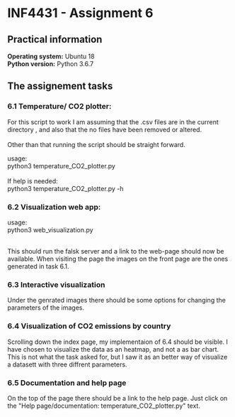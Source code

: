 <H1>INF4431 - Assignment 6 </H1>

<H2>Practical information</H2>
<b> Operating  system:</b> Ubuntu 18 <br />
<b> Python version:</b> Python 3.6.7 <br />

<H2>The assignement tasks</H2>
<H3>6.1 Temperature/ CO2 plotter:</H3>
For this script to work I am assuming that the .csv files are in the current directory
, and also that the no files have been removed or altered. <br />
<br />
Other than that running the script should be straight forward. 

usage: <br />
python3 temperature_CO2_plotter.py <br />
<br />
If help is needed: <br />
python3 temperature_CO2_plotter.py -h
<br />

 
<H3>6.2 Visualization web app:</H3> 
usage: <br />
python3 web_visualization.py <br />
<br />

This should run the falsk server and a link to the web-page should now be available.
When visiting the page the images on the front page are the ones generated in task 6.1.

<H3>6.3 Interactive visualization</H3>
Under the genrated images there should be some options for changing the parameters of the images. 

<H3>6.4 Visualization of CO2 emissions by country </H3>
Scrolling down the index page, my implementaion of 6.4 should be visible. 
I have chosen to visualize the data as an heatmap, and not a as bar chart.
This is not what the task asked for, but I saw it as an better way of visualize a datasett with three diffrent parameters.   

<H3>6.5 Documentation and help page </H3>
On the top of the page there should be a link to the help page. 
Just click on the "Help page/documentation: temperature_CO2_plotter.py" text.  
